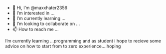 - 👋 Hi, I’m @maxxhater2356
- 👀 I’m interested in ...
- 🌱 I’m currently learning ...
- 💞️ I’m looking to collaborate on ...
- 📫 How to reach me ...

<!---
maxxhater2356/maxxhater2356 is a ✨ special ✨ repository because its `README.md` (this file) appears on your GitHub profile.
You can click the Preview link to take a look at your changes.
--->I’m currently learning ...programming and as student i hope to recieve some advice on how to start from to zero experience....hoping
